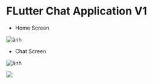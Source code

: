 # FLutter Chat Application V1

- Home Screen

![ảnh](https://user-images.githubusercontent.com/56880684/107140526-35c26100-6955-11eb-81be-d9c5a43b3a48.png)

- Chat Screen

![ảnh](https://user-images.githubusercontent.com/56880684/107140541-4bd02180-6955-11eb-9aa8-1b849bbc2e7a.png)

<img src="https://api.codemagic.io/apps/601f92986c7bea5aefb3c846/601f92986c7bea5aefb3c845/status_badge.svg" />

